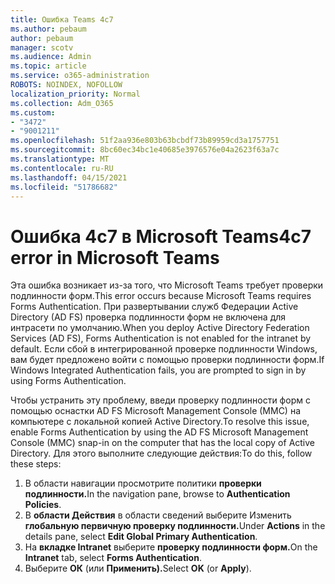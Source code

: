 ```yaml
---
title: Ошибка Teams 4c7
ms.author: pebaum
author: pebaum
manager: scotv
ms.audience: Admin
ms.topic: article
ms.service: o365-administration
ROBOTS: NOINDEX, NOFOLLOW
localization_priority: Normal
ms.collection: Adm_O365
ms.custom:
- "3472"
- "9001211"
ms.openlocfilehash: 51f2aa936e803b63bcbdf73b89959cd3a1757751
ms.sourcegitcommit: 8bc60ec34bc1e40685e3976576e04a2623f63a7c
ms.translationtype: MT
ms.contentlocale: ru-RU
ms.lasthandoff: 04/15/2021
ms.locfileid: "51786682"
---
```

# <a name="4c7-error-in-microsoft-teams"></a><span data-ttu-id="01922-102">Ошибка 4c7 в Microsoft Teams</span><span class="sxs-lookup"><span data-stu-id="01922-102">4c7 error in Microsoft Teams</span></span>

<span data-ttu-id="01922-103">Эта ошибка возникает из-за того, что Microsoft Teams требует проверки подлинности форм.</span><span class="sxs-lookup"><span data-stu-id="01922-103">This error occurs because Microsoft Teams requires Forms Authentication.</span></span> <span data-ttu-id="01922-104">При развертывании служб Федерации Active Directory (AD FS) проверка подлинности форм не включена для интрасети по умолчанию.</span><span class="sxs-lookup"><span data-stu-id="01922-104">When you deploy Active Directory Federation Services (AD FS), Forms Authentication is not enabled for the intranet by default.</span></span> <span data-ttu-id="01922-105">Если сбой в интегрированной проверке подлинности Windows, вам будет предложено войти с помощью проверки подлинности форм.</span><span class="sxs-lookup"><span data-stu-id="01922-105">If Windows Integrated Authentication fails, you are prompted to sign in by using Forms Authentication.</span></span>

<span data-ttu-id="01922-106">Чтобы устранить эту проблему, введи проверку подлинности форм с помощью оснастки AD FS Microsoft Management Console (MMC) на компьютере с локальной копией Active Directory.</span><span class="sxs-lookup"><span data-stu-id="01922-106">To resolve this issue, enable Forms Authentication by using the AD FS Microsoft Management Console (MMC) snap-in on the computer that has the local copy of Active Directory.</span></span> <span data-ttu-id="01922-107">Для этого выполните следующие действия:</span><span class="sxs-lookup"><span data-stu-id="01922-107">To do this, follow these steps:</span></span> 

1. <span data-ttu-id="01922-108">В области навигации просмотрите политики **проверки подлинности.**</span><span class="sxs-lookup"><span data-stu-id="01922-108">In the navigation pane, browse to **Authentication Policies**.</span></span>
2. <span data-ttu-id="01922-109">В **области Действия** в области сведений выберите Изменить **глобальную первичную проверку подлинности.**</span><span class="sxs-lookup"><span data-stu-id="01922-109">Under **Actions** in the details pane, select **Edit Global Primary Authentication**.</span></span>
3. <span data-ttu-id="01922-110">На **вкладке Intranet** выберите **проверку подлинности форм.**</span><span class="sxs-lookup"><span data-stu-id="01922-110">On the **Intranet** tab, select **Forms Authentication**.</span></span>
4. <span data-ttu-id="01922-111">Выберите **ОК** (или **Применить).**</span><span class="sxs-lookup"><span data-stu-id="01922-111">Select **OK** (or **Apply**).</span></span>